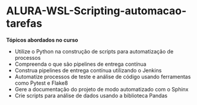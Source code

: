 # ALURA-WSL-Scripting-automacao-tarefas
**Tópicos abordados no curso**
*	Utilize o Python na construção de scripts para automatização de processos
*	Compreenda o que são pipelines de entrega contínua
*	Construa pipelines de entrega contínua utilizando o Jenkins
*	Automatize processos de teste e análise de código usando ferramentas como Pytest e Flake8
*	Gere a documentação do projeto de modo automatizado com o Sphinx
*	Crie scripts para análise de dados usando a biblioteca Pandas
